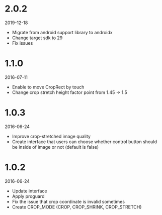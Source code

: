 # 2.0.2
2019-12-18
- Migrate from android support library to androidx
- Change target sdk to 29
- Fix issues

# 1.1.0
2016-07-11
- Enable to move CropRect by touch
- Change crop stretch height factor point from 1.45 -> 1.5

# 1.0.3
2016-06-24

- Improve crop-stretched image quality
- Create interface that users can choose whether control button should be inside of image or not
(default is false)

# 1.0.2
2016-06-24

- Update interface
- Apply proguard
- Fix the issue that crop coordinate is invalid sometimes
- Create CROP_MODE (CROP, CROP_SHRINK, CROP_STRETCH)